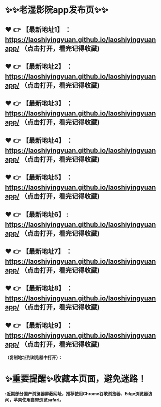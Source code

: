 # :sparkles::sparkles:老湿影院app发布页:sparkles::sparkles:

 :heart: :point_right: 【最新地址1】 ：https://laoshiyingyuan.github.io/laoshiyingyuanapp/  （点击打开，看完记得收藏)
 ------
 :heart: :point_right: 【最新地址2】 ：https://laoshiyingyuan.github.io/laoshiyingyuanapp/   （点击打开，看完记得收藏)
 ------
 :heart: :point_right: 【最新地址3】 ：https://laoshiyingyuan.github.io/laoshiyingyuanapp/   （点击打开，看完记得收藏)
 ------
 :heart: :point_right: 【最新地址4】 ：https://laoshiyingyuan.github.io/laoshiyingyuanapp/   （点击打开，看完记得收藏)
 ------
 :heart: :point_right: 【最新地址5】 ：https://laoshiyingyuan.github.io/laoshiyingyuanapp/   （点击打开，看完记得收藏)
 ------
 :heart: :point_right: 【最新地址6】 : https://laoshiyingyuan.github.io/laoshiyingyuanapp/  （点击打开，看完记得收藏)
 ------
 :heart: :point_right: 【最新地址7】 ：https://laoshiyingyuan.github.io/laoshiyingyuanapp/   （点击打开，看完记得收藏)
 ------
 :heart: :point_right: 【最新地址8】 ：https://laoshiyingyuan.github.io/laoshiyingyuanapp/   （点击打开，看完记得收藏)
 ------
 :heart: :point_right: 【最新地址9】 ：https://laoshiyingyuan.github.io/laoshiyingyuanapp/  （点击打开，看完记得收藏)
  ------

  
#### （复制地址到浏览器中打开）：
# :sparkles:重要提醒:sparkles:收藏本页面，避免迷路！
#### :近期部分国产浏览器屏蔽网址，推荐使用Chrome谷歌浏览器、Edge浏览器访问，苹果使用自带浏览safari。
